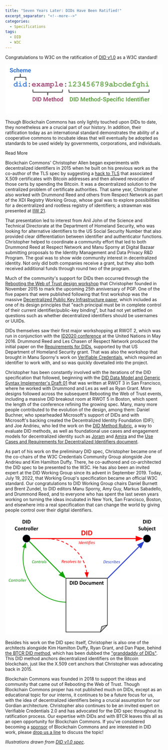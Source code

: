 ```yaml
---
title: "Seven Years Later: DIDs Have Been Ratified!"
excerpt_separator: "<!--more-->"
categories:
  - Specifications
tags:
  - DID
  - W3C
---
```

Congratulations to W3C on the ratification of [DID v1.0](https://www.w3.org/TR/did-core/) as a W3C standard!

![](/images/did-image-1.svg)

Though Blockchain Commons has only lightly touched upon DIDs to date, they nonetheless are a crucial part of our history. In addition, their ratification today as an international standard demonstrates the ability of a cooperative commons to incubate ideas that will eventually be adopted as standards to be used widely by governments, corporations, and individuals.

<div class="bold--excerpt--node">Read More</div>

<!--more-->

Blockchain Commons' Christopher Allen began experiments with decentralized identifiers in 2015 when he built on his previous work as the co-author of the TLS spec by suggesting a [hack to TLS](https://github.com/ChristopherA/revocable-self-signed-tls-certificates-hack) that associated X.509 certificates with Bitcoin addresses and then allowed revocation of those certs by spending the Bitcoin. It was a decentralized solution to the centralized problem of certificate authorities. That same year, Christopher also worked with Drummond Reed and others from Respect Network as part of the XDI Registry Working Group, whose goal was to explore possibilities for a decentralized and rootless registry of identifiers; a strawman was presented at [IIW 21](https://iiw.idcommons.net/A_Registry_Directory_~_based_on_BLOCKCHAIN_that_is_ROOTless_%26_NOT_Centralized).

That presentation led to interest from Anil John of the Science and Technical Directorate at the Department of Homeland Security, who was looking for alternative identifiers to the US Social Security Number that also provided clear differentiation between identifier and authenticator functions. Christopher helped to coordinate a community effort that led to both Drummond Reed at Respect Network and Manu Sporny at Digital Bazaar submitting proposals to the Identity Management and Data Privacy R&D Program. The goal was to show wide community interest in decentralized identity. Not only did both companies receive a grant, but they also both received additional funds through round two of the program.

Much of the community's support for DIDs then occurred through the [Rebooting the Web of Trust design workshop](https://www.weboftrust.info/) that Christopher founded in November 2015 to mark the upcoming 25th anniversary of PGP. One of the five papers that were published following that first workshop was the massive [Decentralized Public Key Infrastructure paper](https://github.com/WebOfTrustInfo/rwot1-sf/blob/master/final-documents/dpki.pdf), which included as one of its design principles that "each principal must be in complete control of their current identifier/public-key binding", but had not yet settled on questions such as whether decentralized identifiers should be usernames or UUIDs.

DIDs themselves saw their first major workshopping at RWOT 2, which was run in conjunction with the [ID2020 conference](https://medium.com/id2020/id2020-holds-inaugural-summit-at-the-united-nations-7112014add5e) at the United Nations in May 2016. Drummond Reed and Les Chasen of Respect Network produced the initial paper on the [Requirements for DIDs](https://github.com/WebOfTrustInfo/rwot2-id2020/blob/master/final-documents/requirements-for-dids.pdf), supported by that US Department of Homeland Security grant. That was also the workshop that brought in Manu Sporny's work on [Verifiable Credentials](https://www.w3.org/TR/vc-data-model/), which required an identifier to work with, and so was quickly dovetailed into the project.

Christopher has been constantly involved with the iterations of the DID specification that followed, beginning with the [DID Data Model and Generic Syntax Implementer's Draft 01](https://github.com/WebOfTrustInfo/rwot3-sf/blob/master/final-documents/did-implementer-draft-10.pdf) that was written at RWOT 3 in San Francisco, where he worked with Drummond and Les as well as Ryan Grant. More designs followed across the subsequent Rebooting the Web of Trust events, including a massive DID breakout room at RWOT 5 in Boston, which spent the length of the conference refining the growing spec. Many, many more people contributed to the evolution of the design, among them: Daniel Buchner, who spearheaded Microsoft's support of DIDs and with Microsoft's backing created the Decentralized Identity Foundation (DIF); and Joe Andrieu, who led the work on the [DID Method Rubric](https://www.w3.org/TR/did-rubric/), a way to evaluate DID methods, as well as foundational use cases and engagement models for decentralized identity such as [Joram](https://github.com/WebOfTrustInfo/rwot3-sf/blob/master/final-documents/joram-engagement-model.pdf) and [Amira](https://github.com/WebOfTrustInfo/rwot5-boston/blob/master/final-documents/amira.pdf) and the [Use Cases and Requirements for Decentralized Identifiers document](https://www.w3.org/TR/did-use-cases/).

As part of his work on the preliminary DID spec, Christopher became one of the co-chairs of the W3C Credentials Community Group alongside Joe Andrieu and Kim Hamilton Duffy. There, he co-authored and co-architected the DID spec to be presented to the W3C. He has also been an invited expert at the DID Working Group since its advent in September 2019. Today, July 19, 2022, that Working Group's specification became an official W3C standard. Our congratulations to DID Working Group chairs Daniel Burnett and Brent Zundel, to DID editors Manu Sporny, Amy Guy, Markus Sabadello, and Drummond Reed, and to everyone who has spent the last seven years working on turning the ideas incubated in New York, San Francisco, Boston, and elsewhere into a real specification that can change the world by giving people control over their digital identifiers.

![](/images/did-image-2.svg)

Besides his work on the DID spec itself, Christopher is also one of the architects alongside Kim Hamilton Duffy, Ryan Grant, and Dan Pape, behind [the BTCR DID method](https://w3c-ccg.github.io/didm-btcr/), which has been dubbed the ["granddaddy of DIDs"](https://the-rubric.castos.com/podcasts/23899/episodes/the-granddaddy-of-dids-didbtcr). This DID method anchors decentralized identifiers on the Bitcoin blockchain, just like the X.509 cert anchors that Christopher was advocating back in 2015. 

Blockchain Commons was founded in 2018 to support the ideas and community that came out of Rebooting the Web of Trust. Though Blockchain Commons proper has not published much on DIDs, except as an educational topic for our interns, it continues to be a future focus for us, with the idea of decentralized identifiers being a crucial assumption for our Gordian architecture. Christopher also continues to be an invited expert on Verifiable Credentials 2.0 and has advocated for the DID spec throughout its ratification process. Our expertise with DIDs and with BTCR leaves this all as an open opportunity for Blockchain Commons. If you've considered becoming a [sponsor](https://github.com/sponsors/BlockchainCommons) of Blockchain Commons and are interested in DID work, please [drop us a line](mailto:team@blockchaincommons.com) to discuss the topic!

_Illustrations drawn from [DID v1.0 spec](https://www.w3.org/TR/did-core/)._
